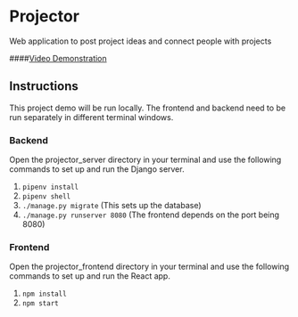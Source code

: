 # Projector

Web application to post project ideas and connect people with projects

####[Video Demonstration](https://youtu.be/IYBb8gSut6k "video demo")

## Instructions

This project demo will be run locally. The frontend and backend need to be run separately in different terminal windows.

### Backend

Open the projector_server directory in your terminal and use the following commands to set up and run the Django server.

1. `pipenv install`
2. `pipenv shell`
3. `./manage.py migrate` (This sets up the database)
4. `./manage.py runserver 8080` (The frontend depends on the port being 8080)

### Frontend

Open the projector_frontend directory in your terminal and use the following commands to set up and run the React app.

1. `npm install`
2. `npm start`